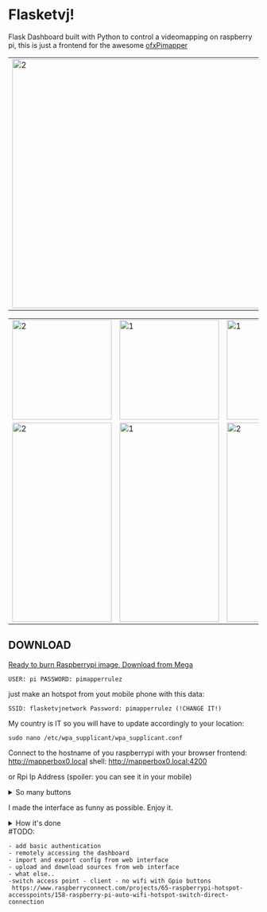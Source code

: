 # Flasketvj!

Flask Dashboard built with Python to control a videomapping on raspberry pi, this is just a frontend for the awesome [ofxPimapper](https://github.com/kr15h/ofxPiMapper)

<table>
  <tr>
    <td><img src="https://user-images.githubusercontent.com/43296799/123779115-1d39ef80-d8d2-11eb-9873-cf91a60b049f.gif" alt="2" width = 500px ></td>
    <td><img src="https://user-images.githubusercontent.com/43296799/123779302-53776f00-d8d2-11eb-8982-1b02fa90dc2e.gif"  alt="1" width = 500px ></td>
  </tr>
<table>
  <tr>
    <td><img src="https://user-images.githubusercontent.com/43296799/123778286-3d1ce380-d8d1-11eb-911a-28a433ac2f30.jpg" alt="2" width = 200px ></td>
    <td><img src="https://user-images.githubusercontent.com/43296799/123771764-9e41b880-d8cb-11eb-8d6e-103af303b7d5.jpg"  alt="1" width = 200px ></td>
    <td><img src="https://user-images.githubusercontent.com/43296799/123771794-a39f0300-d8cb-11eb-9e69-8b7034a3a0b0.jpg"  alt="1" width = 200px></td> 
  </tr>
   <tr>
     <td><img src="https://user-images.githubusercontent.com/43296799/123771682-8b2ee880-d8cb-11eb-9610-4809c35aef11.jpg" alt="2" width = 200px height = 400px ></td>
     <td><img src="https://user-images.githubusercontent.com/43296799/123771688-8bc77f00-d8cb-11eb-881a-cc70e7eae2e9.jpg"  alt="1" width = 200px height = 400px ></td>
     <td><img src="https://user-images.githubusercontent.com/43296799/123771689-8c601580-d8cb-11eb-85dc-8400a170a64a.jpg" alt="2" width = 200px height = 400px ></td>
     <td><img src="https://user-images.githubusercontent.com/43296799/123771692-8c601580-d8cb-11eb-931b-1247d6b12a3f.jpg"  alt="1" width = 200px height = 400px ></td>
     <td><img src="https://user-images.githubusercontent.com/43296799/123771694-8c601580-d8cb-11eb-8efe-acc794dfed07.jpg" alt="2" width = 200px height = 400px ></td>
  </tr>
</table>

## DOWNLOAD
[Ready to burn Raspberrypi image, Download from Mega](https://mega.nz/file/eshGwSyK#0_N1_IYLLxQZjV0zzlMHdip_RCP_k2hWmYU5cvd5wi8)

`USER:
pi
PASSWORD:
pimapperrulez`

just make an hotspot from yout mobile phone with this data:

`SSID:
flasketvjnetwork
Password:
pimapperrulez
(!CHANGE IT!)`

My country is IT so you will have to update accordingly to your location:

`sudo nano /etc/wpa_supplicant/wpa_supplicant.conf`

Connect to the hostname of you raspberrypi with your browser
frontend:
http://mapperbox0.local
shell:
http://mapperbox0.local:4200

or Rpi Ip Address (spoiler: you can see it in your mobile)

<details>
  <summary>So many buttons</summary>
  
  The interface is divided in 4 label, mapping(on the left),sliceselection,source selection, and play. Just like ofxPimapper.
  In fact this little frontend only mimics Pimapper in all it's functionality giving the possibility to do the mapping from your mobile phone or pc.
  I found it easier that having to attach mouse and keyboard to the raspberry itself.
  It also autosaves every time you pass from one label to another.Very handy.
  This is possible by emulating the keyboard trough python and basically writing the py mapper commands to the console, under the hood there is noting more than flask
  and some script to tie it all up.
  I have an issue with overflowing text appearing in the little screen on top causing the slide down of the buttons grid, i'll fix it in the next rel.
  
  
  To interact with the mapping click on the mapping button.

  I addeded some handy stuff like copiyng sources from usb with a button, having a shell open in the browser,have fun looking around!
  </details>

I made the interface as funny as possible.
Enjoy it.

<details>
  <summary>How it's done</summary>

  ###### Base for building this was:

    starting from the image of the awesome ofxPimapper(raspbian stretch)
    https://ofxpimapper.com/
    https://gitlab.com/kriwkrow/pimapper/-/jobs/280309100/artifacts/raw/PiMapper_v1.2.0.zip
    burn it to sd
    git clone this repo to /home/pi/ beside the ofx folder

    ###### !!!SWITCH KEYBOARD TO AMERICAN US VIA RASPI-CONFIG !!!

    `sudo raspi-config > Localisation Options >Change Keyboard Layout > other > Generic 105-key (Intl) PC > English US`

    ###### Install dependencies

    `sudo apt-get install python3 python3-pip python3-flask python3-dev nginx`

    `sudo pip3 install flask keyboard RPi.GPIO flask-ngrok gunicorn uwsgi`

    ###### Installing Python3.6 on a Raspberry Pi because i want to try with ngrok forwarding the mapper frontend and it worked
    ###### Add your keys for ngrok

    `sudo apt-get install python3-dev libffi-dev libssl-dev -y

    sudo apt-get install python3-dev libffi-dev libssl-dev -y
    wget https://www.python.org/ftp/python/3.6.3/Python-3.6.3.tar.xz
    tar xJf Python-3.6.3.tar.xz
    cd Python-3.6.3
    ./configure
    make
    sudo make install
    sudo pip3 install --upgrade pip
    which python3.6
    sudo nano ~/.bashrc
    alias python3='/usr/local/bin/python3.6'
    source ~/.bashrc
    python -V
    `

    ###### configure nginx
    `
    https://www.e-tinkers.com/2018/08/how-to-properly-host-flask-application-with-nginx-and-guincorn/
    `

    ###### Getting started:

    - **app.py** is our servlet, which runs using Flask (http://flask.pocoo.org/). Install it by running:

      `sudo apt-get install python3-flask`

    ###### Spinning the in development:

    - **app.py** is our servlet, which runs using Flask (http://flask.pocoo.org/). Install it by running:

      `cd flasketvj/`
      `sudo python3 app.py`

    ###### [Locally] Accessing the Dashboard:

    - Since the servlet is running locally, you can access the dashboard by navigating to **http://mapperbox0.local** through your web browser

    ###### What i learned

    - what really are stdin stdout
    - ">" is the output redirection operator. ">>" appends output to an existing file
    - "<" is the input redirection operator
    - ">&"re-directs output of one file to another.
    - You can re-direct error using its corresponding File Descriptor 2.
      https://www.guru99.com/linux-redirection.html 
</details>
    #TODO:

    - add basic authentication
    - remotely accessing the dashboard
    - import and export config from web interface
    - upload and download sources from web interface
    - what else..
    -switch access point - client - no wifi with Gpio buttons
     https://www.raspberryconnect.com/projects/65-raspberrypi-hotspot-accesspoints/158-raspberry-pi-auto-wifi-hotspot-switch-direct-connection
